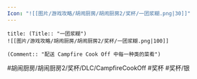 ```yaml
---
Icon: "![[图片/游戏攻略/胡闹厨房/胡闹厨房2/奖杯/一团浆糊.png|30]]"
---
```

```ad-common-silver-trophy
title: (Title:: "一团浆糊")
![[图片/游戏攻略/胡闹厨房/胡闹厨房2/奖杯/一团浆糊.png|100]]

(Comment:: "配送 Campfire Cook Off 中每一种类的菜肴")
```

#胡闹厨房/胡闹厨房2/奖杯/DLC/CampfireCookOff #奖杯 #奖杯/银
